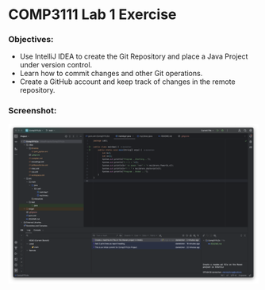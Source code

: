 # COMP3111 Lab 1 Exercise

### Objectives:
- Use IntelliJ IDEA to create the Git Repository and place a Java Project under version control. 
- Learn how to commit changes and other Git operations.
- Create a GitHub account and keep track of changes in the remote repository.

### Screenshot:
![Screenshot](images/screenshot.png)